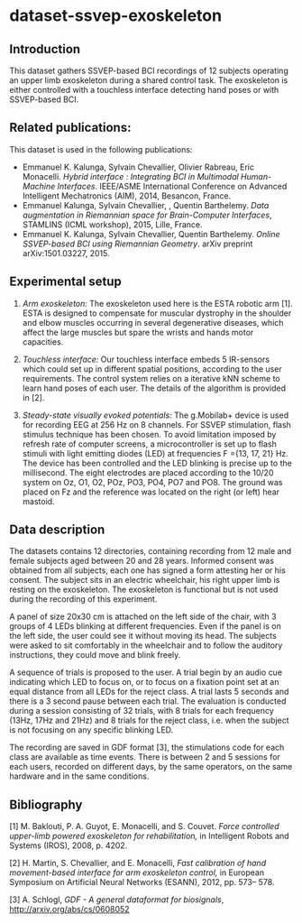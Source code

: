 # dataset-ssvep-exoskeleton

## Introduction

This dataset gathers SSVEP-based BCI recordings of 12 subjects operating an upper limb exoskeleton during a shared control task. The exoskeleton is either controlled with a touchless interface detecting hand poses or with SSVEP-based BCI.


## Related publications:

This dataset is used in the following publications:

-  Emmanuel K. Kalunga, Sylvain Chevallier, Olivier Rabreau, Eric Monacelli. _Hybrid interface : Integrating BCI in Multimodal Human-Machine Interfaces_. IEEE/ASME International Conference on Advanced Intelligent Mechatronics (AIM), 2014, Besancon, France.
-  Emmanuel Kalunga, Sylvain Chevallier, , Quentin Barthelemy. _Data augmentation in Riemannian space for Brain-Computer Interfaces_, STAMLINS (ICML workshop), 2015, Lille, France.
-  Emmanuel K. Kalunga, Sylvain Chevallier, Quentin Barthelemy. _Online SSVEP-based BCI using Riemannian Geometry_. arXiv preprint arXiv:1501.03227, 2015.


## Experimental setup

1. *Arm exoskeleton:* The exoskeleton used here is the ESTA robotic arm [1]. ESTA is designed to compensate for muscular dystrophy in the shoulder and elbow muscles occurring in several degenerative diseases, which affect the large muscles but spare the wrists and hands motor capacities.

2. *Touchless interface:* Our touchless interface embeds 5 IR-sensors which could set up in different spatial positions, according to the user requirements. The control system relies on a iterative kNN scheme to learn hand poses of each user. The details of the algorithm is provided in [2].

3. *Steady-state visually evoked potentials:* The g.Mobilab+ device is used for recording EEG at 256 Hz on 8 channels. For SSVEP stimulation, flash stimulus technique has been chosen. To avoid limitation imposed by refresh rate of computer screens, a microcontroller is set up to  flash stimuli with light emitting diodes (LED) at frequencies F ={13, 17, 21} Hz. The device has been controlled and the LED blinking is precise up to the millisecond. The eight electrodes are placed according to the 10/20 system on Oz, O1, O2, POz, PO3, PO4, PO7 and PO8.  The ground was placed on Fz and the reference was located on the right (or left) hear mastoid.

## Data description

The datasets contains 12 directories, containing recording from 12 male and female subjects aged between 20 and 28 years. Informed consent was obtained from all subjects, each one has signed a form attesting her or his consent. The subject sits in an electric wheelchair, his right upper limb is resting on the exoskeleton. The exoskeleton is functional but is not used during the recording of this experiment.

A panel of size 20x30 cm is attached on the left side of the chair, with 3 groups of 4 LEDs blinking at different frequencies. Even if the panel is on the left side, the user could see it without moving its head. The subjects were asked to sit comfortably in the wheelchair and to follow the auditory instructions, they could move and blink freely.

A sequence of trials is proposed to the user. A trial begin by an audio cue indicating which LED to focus on, or to focus on a fixation point set at an equal distance from all LEDs for the reject class. A trial lasts 5 seconds and there is a 3 second pause between each trial. The evaluation is conducted during a session consisting of 32 trials, with 8 trials for each frequency (13Hz, 17Hz and 21Hz) and 8 trials for the reject class, i.e. when the subject is not focusing on any specific blinking LED.

The recording are saved in GDF format [3], the stimulations code for each class are available as time events. There is between 2 and 5 sessions for each users, recorded on different days, by the same operators, on the same hardware and in the same conditions.

## Bibliography

[1] M. Baklouti, P. A. Guyot, E. Monacelli, and S. Couvet. _Force controlled upper-limb powered exoskeleton for rehabilitation,_ in Intelligent Robots and Systems (IROS), 2008, p. 4202.

[2] H. Martin, S. Chevallier, and E. Monacelli, _Fast calibration of hand movement-based interface for arm exoskeleton control,_ in European Symposium on Artificial Neural Networks (ESANN), 2012, pp. 573– 578.

[3] A. Schlogl, _GDF - A general dataformat for biosignals_, http://arxiv.org/abs/cs/0608052
